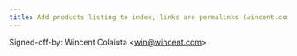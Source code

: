 ```yaml
---
title: Add products listing to index, links are permalinks (wincent.com, 63db015)
---
```


Signed-off-by: Wincent Colaiuta &lt;win@wincent.com&gt;
